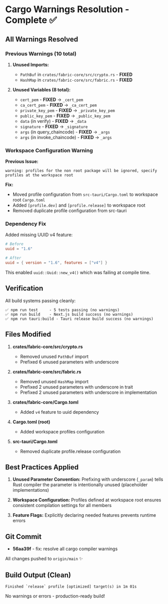 # Cargo Warnings Resolution - Complete ✅

## All Warnings Resolved

### Previous Warnings (10 total)

1. **Unused Imports:**
   - `PathBuf` in `crates/fabric-core/src/crypto.rs` - **FIXED**
   - `HashMap` in `crates/fabric-core/src/fabric.rs` - **FIXED**

2. **Unused Variables (8 total):**
   - `cert_pem` - **FIXED** → `_cert_pem`
   - `ca_cert_pem` - **FIXED** → `_ca_cert_pem`
   - `private_key_pem` - **FIXED** → `_private_key_pem`
   - `public_key_pem` - **FIXED** → `_public_key_pem`
   - `data` (in verify) - **FIXED** → `_data`
   - `signature` - **FIXED** → `_signature`
   - `args` (in query_chaincode) - **FIXED** → `_args`
   - `args` (in invoke_chaincode) - **FIXED** → `_args`

### Workspace Configuration Warning

**Previous Issue:**
```
warning: profiles for the non root package will be ignored, specify profiles at the workspace root
```

**Fix:**
- Moved profile configuration from `src-tauri/Cargo.toml` to workspace root `Cargo.toml`
- Added `[profile.dev]` and `[profile.release]` to workspace root
- Removed duplicate profile configuration from src-tauri

### Dependency Fix

Added missing UUID v4 feature:
```toml
# Before
uuid = "1.6"

# After  
uuid = { version = "1.6", features = ["v4"] }
```

This enabled `uuid::Uuid::new_v4()` which was failing at compile time.

## Verification

All build systems passing cleanly:

```
✅ npm run test     - 5 tests passing (no warnings)
✅ npm run build    - Next.js build success (no warnings)
✅ npm run tauri:build - Tauri release build success (no warnings)
```

## Files Modified

1. **crates/fabric-core/src/crypto.rs**
   - Removed unused `PathBuf` import
   - Prefixed 6 unused parameters with underscore

2. **crates/fabric-core/src/fabric.rs**
   - Removed unused `HashMap` import
   - Prefixed 2 unused parameters with underscore in trait
   - Prefixed 2 unused parameters with underscore in implementation

3. **crates/fabric-core/Cargo.toml**
   - Added `v4` feature to uuid dependency

4. **Cargo.toml (root)**
   - Added workspace profiles configuration

5. **src-tauri/Cargo.toml**
   - Removed duplicate profile.release configuration

## Best Practices Applied

1. **Unused Parameter Convention:** Prefixing with underscore (`_param`) tells Rust compiler the parameter is intentionally unused (placeholder implementations)

2. **Workspace Configuration:** Profiles defined at workspace root ensures consistent compilation settings for all members

3. **Feature Flags:** Explicitly declaring needed features prevents runtime errors

## Git Commit

- **56aa39f** - fix: resolve all cargo compiler warnings

All changes pushed to `origin/main` ✨

## Build Output (Clean)

```
Finished `release` profile [optimized] target(s) in 1m 01s
```

No warnings or errors - production-ready build!
